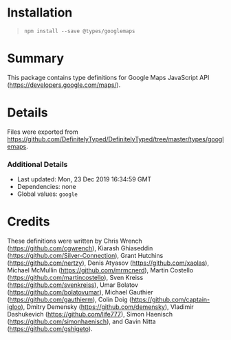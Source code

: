 # Installation
> `npm install --save @types/googlemaps`

# Summary
This package contains type definitions for Google Maps JavaScript API (https://developers.google.com/maps/).

# Details
Files were exported from https://github.com/DefinitelyTyped/DefinitelyTyped/tree/master/types/googlemaps.

### Additional Details
 * Last updated: Mon, 23 Dec 2019 16:34:59 GMT
 * Dependencies: none
 * Global values: `google`

# Credits
These definitions were written by Chris Wrench (https://github.com/cgwrench), Kiarash Ghiaseddin (https://github.com/Silver-Connection), Grant Hutchins (https://github.com/nertzy), Denis Atyasov (https://github.com/xaolas), Michael McMullin (https://github.com/mrmcnerd), Martin Costello (https://github.com/martincostello), Sven Kreiss (https://github.com/svenkreiss), Umar Bolatov (https://github.com/bolatovumar), Michael Gauthier (https://github.com/gauthierm), Colin Doig (https://github.com/captain-igloo), Dmitry Demensky (https://github.com/demensky), Vladimir Dashukevich (https://github.com/life777), Simon Haenisch (https://github.com/simonhaenisch), and Gavin Nitta (https://github.com/gshigeto).
